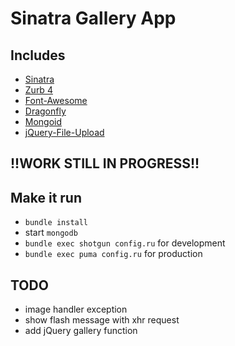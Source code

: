 # Sinatra Gallery App

## Includes
- [Sinatra](http://www.sinatrarb.com)
- [Zurb 4](https://github.com/zurb/foundation)
- [Font-Awesome](http://fortawesome.github.com)
- [Dragonfly](https://github.com/markevans/dragonfly)
- [Mongoid](https://github.com/mongoid/mongoid)
- [jQuery-File-Upload](https://github.com/blueimp/jQuery-File-Upload)

## !!WORK STILL IN PROGRESS!!

## Make it run

- `bundle install`
- start `mongodb`
- `bundle exec shotgun config.ru` for development
- `bundle exec puma config.ru` for production

## TODO
- image handler exception
- show flash message with xhr request
- add jQuery gallery function
